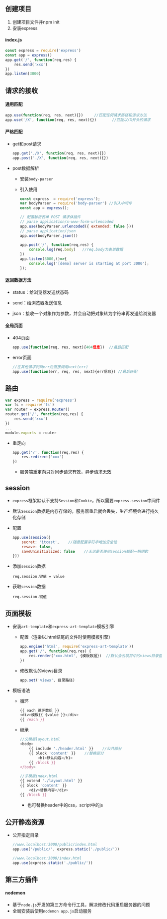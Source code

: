 







## 创建项目

1. 创建项目文件并npm init
2. 安装express

#### index.js

```js
const express = require('express')
const app = express()
app.get('/', function(req,res) {
    res.send('xxx')
})
app.listen(3000)
```



## 请求的接收

#### 通用匹配

```js
app.use(function(req, res, next){})		//匹配任何请求路径和请求方法
app.use('/X', function(req, res, next){})		//匹配以/X开头的请求
```

#### 严格匹配

- get和post请求

  ```js
  app.get('./X', function(req, res, next){})
  app.post('./X', function(req, res, next){})
  ```

- post数据解析

  - 安装`body-parser`

  - 引入使用

    ```js
    const express  = require('express');
    var bodyParser = require('body-parser')	//引入中间件
    const app = express();
    
    // 配置解析表单 POST 请求体插件
    // parse application/x-www-form-urlencoded
    app.use(bodyParser.urlencoded({ extended: false }))
    // parse application/json
    app.use(bodyParser.json())
     
    app.post('/', function(req,res) {
        console.log(req.body)	//req.body为表单数据
    })
    app.listen(3000,()=>{
        console.log('[demo] server is starting at port 3000');
    });
    ```

#### 返回数据方法

- status：给浏览器发送状态码

- send：给浏览器发送信息

- json：接收一个对象作为参数，并会自动把对象转为字符串再发送给浏览器

#### 全局页面

- 404页面

  ```js
  app.use(function(req, res, next){404信息})	//最后匹配
  ```

- error页面

  ```js
  //在其他请求判断err后直接调用next(err)
  app.use(function(err, req, res, next){err信息})	//最后匹配
  ```

  

## 路由

```js
var express = require('express')
var fs = require('fs')
var router = express.Router()
router.get('/', function(req,res) {
    res.send('xxx')
})
...
module.exports = router
```

- 重定向

  ```js
  app.get('/', function(req,res) {
      res.redirect('xxx')
  })
  ```

  - 服务端重定向只对同步请求有效，异步请求无效

## session

- `express`框架默认不支持`Session`和`Cookie`，所以需要`express-session`中间件
- 默认`Session`数据是内存存储的，服务器重启就会丢失，生产坏境会进行持久化存储

- 配置

  ```js
  app.use(session({
      secret: 'itcast',    //随意配置字符串增加安全性
      resave: false,
      saveUninitialized: false    //无论是否使用session都配一把钥匙
  }))
  ```

- 添加`session`数据

  ```
  req.session.键值 = value
  ```

- 获取`session`数据

  ```
  req.session.键值
  ```



## 页面模板

- 安装`art-template`和`express-art-template`模板引擎

  - 配置（渲染以.html结尾的文件时使用模板引擎）

    ```js
    app.engine('html', require('express-art-template'))
    app.get('/', function(req,res) {
        res.render('xxx.html', {模板数据})	//默认会去项目中的views目录查找模板文件
    })
    ```

  - 修改默认的views目录

    ```js
    app.set('views', 目录路径)
    ```

- 模板语法

  - 循环

    ```js
    {{ each 循环数组 }}
    <div>模板{{ $value }}</div>
    {{ /each }}
    ```

  - 继承

    ```js
    //父模板layout.html
    <body>
        {{ include './header.html' }}    //公共部分
        {{ block 'content' }}    //替换部分
            <h1>默认内容</h1>
        {{ /block }}
    </body>
    ```

    ```js
    //子模板index.html
    {{ extend './layout.html' }}
    {{ block 'content' }}
        <div>替换内容</div>
    {{ /block }}
    ```

    - 也可替换header中的css，script中的js

## 公开静态资源

- 公开指定目录

  ```js
  //www.localhost:3000/public/index.html
  app.use('/public/', express.static('./public/'))
  
  //www.localhost:3000/index.html
  app.use(express.static('./public/'))
  ```



## 第三方插件

#### nodemon

- 基于`node.js`开发的第三方命令行工具，解决修改代码重启服务器的问题
- 全局安装后使用`nodemon app.js`启动服务